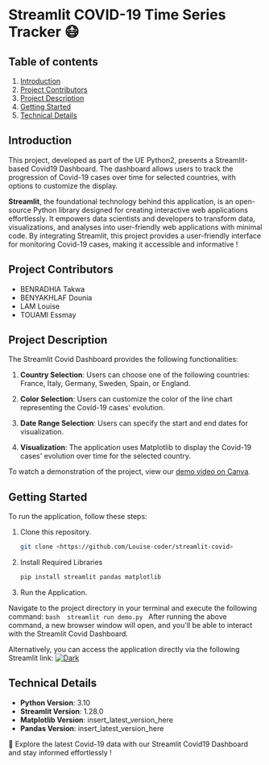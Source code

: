 # Streamlit COVID-19 Time Series Tracker 😷

## Table of contents
1. [Introduction](#introduction)
2. [Project Contributors](#project-contributors)
3. [Project Description](#project-description)
4. [Getting Started](#getting-started)
5. [Technical Details](#technical-details)


## Introduction
This project, developed as part of the UE Python2, presents a Streamlit-based Covid19 Dashboard. The dashboard allows users to track the progression of Covid-19 cases over time for selected countries, with options to customize the display. 

**Streamlit**, the foundational technology behind this application, is an open-source Python library designed for creating interactive web applications effortlessly. It empowers data scientists and developers to transform data, visualizations, and analyses into user-friendly web applications with minimal code. By integrating Streamlit, this project provides a user-friendly interface for monitoring Covid-19 cases, making it accessible and informative !

## Project Contributors
- BENRADHIA Takwa
- BENYAKHLAF Dounia
- LAM Louise
- TOUAMI Essmay

## Project Description
The Streamlit Covid Dashboard provides the following functionalities:

1. **Country Selection**: Users can choose one of the following countries: France, Italy, Germany, Sweden, Spain, or England.

2. **Color Selection**: Users can customize the color of the line chart representing the Covid-19 cases' evolution.

3. **Date Range Selection**: Users can specify the start and end dates for visualization.

4. **Visualization**: The application uses Matplotlib to display the Covid-19 cases' evolution over time for the selected country.

To watch a demonstration of the project, view our [demo video on Canva](https://www.canva.com/design/DAFy1Cxgkag/GLL2fKyUclNy0Ky3sJCWDw/edit?utm_content=DAFy1Cxgkag&utm_campaign=designshare&utm_medium=link2&utm_source=sharebutton).


## Getting Started
To run the application, follow these steps:

1. Clone this repository.
   ```bash
   git clone <https://github.com/Louise-coder/streamlit-covid>
   ```

2. Install Required Libraries
    ```bash
    pip install streamlit pandas matplotlib
    ```
3. Run the Application.

Navigate to the project directory in your terminal and execute the following command:
    ```bash 
    streamlit run demo.py
    ```
After running the above command, a new browser window will open, and you'll be able to interact with the Streamlit Covid Dashboard.

Alternatively, you can access the application directly via the following Streamlit link: [![Dark](https://img.shields.io/badge/Dark-%20-brightgreen)](https://your-streamlit-app-link-here)



## Technical Details

- **Python Version**: 3.10
- **Streamlit Version**: 1.28.0
- **Matplotlib Version**: insert_latest_version_here
- **Pandas Version**: insert_latest_version_here



👋 Explore the latest Covid-19 data with our Streamlit Covid19 Dashboard and stay informed effortlessly !

